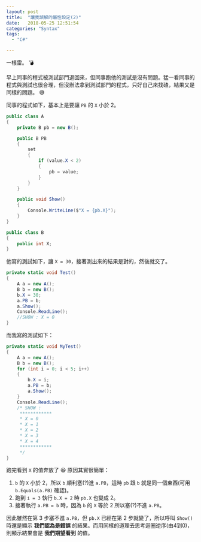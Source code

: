 ```yaml
---
layout: post
title:  "讓我誤解的屬性設定(2)"
date:   2018-05-25 12:51:54
categories: "Syntax"
tags:  
  - "C#"

---
```


一樣雷。 :bomb:

<!-- more -->

早上同事的程式被測試部門退回來，但同事跑他的測試是沒有問題。猛一看同事的程式與測試也很合理，但沒辦法拿到測試部門的程式，只好自己來找碴，結果又是同樣的問題。 :sweat_smile:

同事的程式如下，基本上是要讓 `PB` 的 `X` 小於 2。

``` c#
public class A
{
    private B pb = new B();

    public B PB
    {
        set
        {
            if (value.X < 2)
            {
                pb = value;
            }
        }
    }

    public void Show()
    {
        Console.WriteLine($"X = {pb.X}");
    }
}

public class B
{
    public int X;
}
```

他寫的測試如下，讓 `X = 30`，接著測出來的結果是對的，然後就交了。

``` c#
private static void Test()
{
    A a = new A();
    B b = new B();
    b.X = 30;
    a.PB = b;
    a.Show();
    Console.ReadLine();
    //SHOW : X = 0
}
```

而我寫的測試如下：

``` c#
private static void MyTest()
{
    A a = new A();
    B b = new B();
    for (int i = 0; i < 5; i++)
    {
        b.X = i;
        a.PB = b;
        a.Show();
    }    
    Console.ReadLine();
    /* SHOW :
     ************
     * X = 0
     * X = 1
     * X = 2
     * X = 3
     * X = 4
     ************
     */
}
```

跑完看到 `X` 的值奔放了 :laughing: 原因其實很簡單：

1. `b` 的 `X` 小於 2，所以 `b` 順利塞(?)進 `a.PB`，這時 `pb` 跟 `b` 就是同一個東西(可用 `b.Equals(a.PB)` 確認)。
2. 跑到 `i = 3` 執行 `b.X = 2` 時 `pb.X` 也變成 2。
3. 接著執行 `a.PB = b` 時，因為 `b` 的 `X` 等於 2 所以塞(?)不進 `a.PB`。

因此雖然在第 3 步塞不進 `a.PB`，但 `pb.X` 已經在第 2 步就變了，所以呼叫 `Show()` 時還是顯示 **我們認為是錯誤** 的結果。而用同樣的道理去思考迴圈逆序(由4到0)，則顯示結果會是 **我們期望看到** 的值。